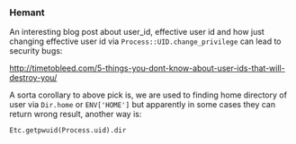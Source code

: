 ### Hemant

An interesting blog post about user_id, effective user id and how just changing
effective user id via `Process::UID.change_privilege` can lead to security bugs:

http://timetobleed.com/5-things-you-dont-know-about-user-ids-that-will-destroy-you/

A sorta corollary to above pick is, we are used to finding home directory of
user via `Dir.home` or `ENV['HOME']` but apparently in some cases they can return
wrong result, another way is:

```
Etc.getpwuid(Process.uid).dir
```
